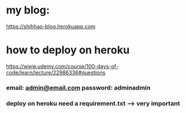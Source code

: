 # my blog: 
https://shihhao-blog.herokuapp.com
# how to deploy on heroku
https://www.udemy.com/course/100-days-of-code/learn/lecture/22986336#questions
### email: admin@email.com password: adminadmin
### deploy on heroku need a requirement.txt --> very important
